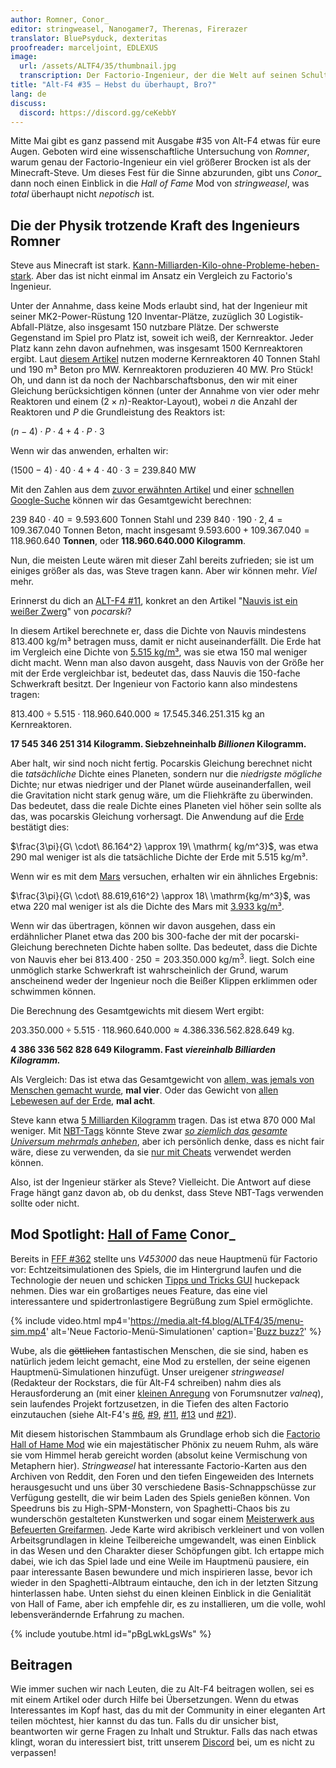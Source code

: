 ```yaml
---
author: Romner, Conor_
editor: stringweasel, Nanogamer7, Therenas, Firerazer
translator: BluePsyduck, dexteritas
proofreader: marceljoint, EDLEXUS
image:
  url: /assets/ALTF4/35/thumbnail.jpg
  transcription: Der Factorio-Ingenieur, der die Welt auf seinen Schultern trägt
title: "Alt-F4 #35 – Hebst du überhaupt, Bro?"
lang: de
discuss:
  discord: https://discord.gg/ceKebbY
---
```


Mitte Mai gibt es ganz passend mit Ausgabe #35 von Alt-F4 etwas für eure Augen. Geboten wird eine wissenschaftliche Untersuchung von *Romner*, warum genau der Factorio-Ingenieur ein viel größerer Brocken ist als der Minecraft-Steve. Um dieses Fest für die Sinne abzurunden, gibt uns *Conor_* dann noch einen Einblick in die *Hall of Fame* Mod von *stringweasel*, was *total* überhaupt nicht *nepotisch* ist.

## Die der Physik trotzende Kraft des Ingenieurs <author>Romner</author>

Steve aus Minecraft ist stark. [Kann-Milliarden-Kilo-ohne-Probleme-heben-stark](https://www.reddit.com/r/Minecraft/comments/jmz6lz/actualized_maximum_weight_that_steve_can_hold/). Aber das ist nicht einmal im Ansatz ein Vergleich zu Factorio's Ingenieur.

Unter der Annahme, dass keine Mods erlaubt sind, hat der Ingenieur mit seiner MK2-Power-Rüstung 120 Inventar-Plätze, zuzüglich 30 Logistik-Abfall-Plätze, also insgesamt 150 nutzbare Plätze. Der schwerste Gegenstand im Spiel pro Platz ist, soweit ich weiß, der Kernreaktor. Jeder Platz kann zehn davon aufnehmen, was insgesamt 1500 Kernreaktoren ergibt. Laut [diesem Artikel](https://www.nextbigfuture.com/2007/07/constructing-lot-of-nuclear-power.html) nutzen moderne Kernreaktoren 40 Tonnen Stahl und 190 m³ Beton pro MW. Kernreaktoren produzieren 40 MW. Pro Stück! Oh, und dann ist da noch der Nachbarschaftsbonus, den wir mit einer Gleichung berücksichtigen können (unter der Annahme von vier oder mehr Reaktoren und einem $(2 \times n)$-Reaktor-Layout), wobei $n$ die Anzahl der Reaktoren und $P$ die Grundleistung des Reaktors ist:

$(n - 4) \cdot P \cdot 4 + 4 \cdot P \cdot 3$

Wenn wir das anwenden, erhalten wir:

$(1500 - 4) \cdot 40 \cdot 4 + 4 \cdot 40 \cdot 3 = 239.840\textrm{ MW}$

Mit den Zahlen aus dem [zuvor erwähnten Artikel](https://www.nextbigfuture.com/2007/07/constructing-lot-of-nuclear-power.html) und einer [schnellen Google-Suche](https://www.google.com/search?q=concrete+density+kg%2Fm3) können wir das Gesamtgewicht berechnen:

$239\ 840 \cdot 40 = 9.593.600$ Tonnen Stahl und
$239\ 840 \cdot 190 \cdot 2,4 = 109.367.040$ Tonnen Beton, macht insgesamt
$9.593.600 + 109.367.040 = 118.960.640$ **Tonnen**, oder **118.960.640.000 Kilogramm**.

Nun, die meisten Leute wären mit dieser Zahl bereits zufrieden; sie ist um einiges größer als das, was Steve tragen kann. Aber wir können mehr. *Viel* mehr.

Erinnerst du dich an [ALT-F4 #11](https://alt-f4.blog/de/ALTF4-11/), konkret an den Artikel "[Nauvis ist ein weißer Zwerg](https://alt-f4.blog/de/ALTF4-11/#nauvis-ist-ein-wei%C3%9Fer-zwerg)" von *pocarski*?

In diesem Artikel berechnete er, dass die Dichte von Nauvis mindestens 813.400 kg/m³ betragen muss, damit er nicht auseinanderfällt. Die Erde hat im Vergleich eine Dichte von [5.515 kg/m³](https://en.wikipedia.org/wiki/Earth_mass#:~:text=average%20density%20of%205515%20kg.m%E2%88%923), was sie etwa 150 mal weniger dicht macht. Wenn man also davon ausgeht, dass Nauvis von der Größe her mit der Erde vergleichbar ist, bedeutet das, dass Nauvis die 150-fache Schwerkraft besitzt. Der Ingenieur von Factorio kann also mindestens tragen:

$813.400 \div 5.515 \cdot  118.960.640.000 \approx 17.545.346.251.315\textrm{ kg}$ an Kernreaktoren.

**17 545 346 251 314 Kilogramm.
Siebzehneinhalb *Billionen* Kilogramm.**

Aber halt, wir sind noch nicht fertig. Pocarskis Gleichung berechnet nicht die *tatsächliche* Dichte eines Planeten, sondern nur die *niedrigste mögliche* Dichte; nur etwas niedriger und der Planet würde auseinanderfallen, weil die Gravitation nicht stark genug wäre, um die Fliehkräfte zu überwinden. Das bedeutet, dass die reale Dichte eines Planeten viel höher sein sollte als das, was pocarskis Gleichung vorhersagt. Die Anwendung auf die [Erde](https://www.google.com/search?q=earth+rotational+period+in+seconds) bestätigt dies:

$\frac{3\pi}{G\ \cdot\ 86.164^2} \approx 19\ \mathrm{ kg/m^3}$, was etwa 290 mal weniger ist als die tatsächliche Dichte der Erde mit 5.515 kg/m³.

Wenn wir es mit dem [Mars](https://www.google.com/search?q=mars+rotational+period+in+seconds) versuchen, erhalten wir ein ähnliches Ergebnis:

$\frac{3\pi}{G\ \cdot\ 88.619,616^2} \approx 18\ \mathrm{kg/m^3}$, was etwa 220 mal weniger ist als die Dichte des Mars mit [3.933 kg/m³](https://nssdc.gsfc.nasa.gov/planetary/factsheet/marsfact.html#:~:text=3933).

Wenn wir das übertragen, können wir davon ausgehen, dass ein erdähnlicher Planet etwa das 200 bis 300-fache der mit der pocarski-Gleichung berechneten Dichte haben sollte. Das bedeutet, dass die Dichte von Nauvis eher bei $813.400 \cdot 250 = 203.350.000\ \mathrm{ kg/m^3.}$ liegt. Solch eine unmöglich starke Schwerkraft ist wahrscheinlich der Grund, warum anscheinend weder der Ingenieur noch die Beißer Klippen erklimmen oder schwimmen können.

Die Berechnung des Gesamtgewichts mit diesem Wert ergibt:

$203.350.000 \div 5.515 \cdot 118.960.640.000 \approx 4.386.336.562.828.649\ \mathrm{ kg.}$

**4 386 336 562 828 649 Kilogramm.
Fast *viereinhalb Billiarden Kilogramm.***

Als Vergleich: Das ist etwa das Gesamtgewicht von [allem, was jemals von Menschen gemacht wurde](https://www.nationalgeographic.com/environment/article/human-made-materials-now-equal-weight-of-all-life-on-earth), **mal vier**. Oder das Gewicht von [allen Lebewesen auf der Erde](https://en.wikipedia.org/wiki/Biomass_(ecology)#:~:text=The%20total%20live%20biomass%20on%20Earth%20is%20about%20550%E2%80%93560%20billion%20tonnes), **mal acht**.

Steve kann etwa [5 Milliarden Kilogramm](https://www.reddit.com/r/Minecraft/comments/jmz6lz/actualized_maximum_weight_that_steve_can_hold/) tragen. Das ist etwa 870 000 Mal weniger. Mit [NBT-Tags](https://minecraft.fandom.com/wiki/NBT_format) könnte Steve zwar [*so ziemlich das gesamte Universum mehrmals anheben*](https://qr.ae/pGt554), aber ich persönlich denke, dass es nicht fair wäre, diese zu verwenden, da sie [nur mit Cheats](https://minecraft.fandom.com/wiki/Tutorials/Command_NBT_tags) verwendet werden können.

Also, ist der Ingenieur stärker als Steve? Vielleicht. Die Antwort auf diese Frage hängt ganz davon ab, ob du denkst, dass Steve NBT-Tags verwenden sollte oder nicht.

## Mod Spotlight: [Hall of Fame](https://mods.factorio.com/mod/HallOfFame) <author>Conor_</author>

Bereits in [FFF #362](https://factorio.com/blog/post/fff-362) stellte uns *V453000* das neue Hauptmenü für Factorio vor: Echtzeitsimulationen des Spiels, die im Hintergrund laufen und die Technologie der neuen und schicken [Tipps und Tricks GUI](https://www.factorio.com/blog/post/fff-361) huckepack nehmen. Dies war ein großartiges neues Feature, das eine viel interessantere und spidertronlastigere Begrüßung zum Spiel ermöglichte.

{% include video.html mp4='https://media.alt-f4.blog/ALTF4/35/menu-sim.mp4' alt='Neue Factorio-Menü-Simulationen' caption='<a href="https://mods.factorio.com/mod/bumble-bots">Buzz buzz?</a>' %}

Wube, als die ~~göttlichen~~ fantastischen Menschen, die sie sind, haben es natürlich jedem leicht gemacht, eine Mod zu erstellen, der seine eigenen Hauptmenü-Simulationen hinzufügt. Unser ureigener *stringweasel* (Redakteur der Rockstars, die für Alt-F4 schreiben) nahm dies als Herausforderung an (mit einer [kleinen Anregung](https://forums.factorio.com/viewtopic.php?p=520268#p520268) von Forumsnutzer *valneq*), sein laufendes Projekt fortzusetzen, in die Tiefen des alten Factorio einzutauchen (siehe Alt-F4's [#6](https://alt-f4.blog/de/ALTF4-6/#nauvis-archives-wie-weit-wir-gekommen-sind-stringweasel), [#9](https://alt-f4.blog/de/ALTF4-9/#nauvis-archive-factorio-jargon-stringweasel), [#11](https://alt-f4.blog/de/ALTF4-11/#nauvis-archive-veraltete-techniken-stringweasel), [#13](https://alt-f4.blog/de/ALTF4-13/#nauvis-archive-eine-raketenverteidigung-pro-minute-stringweasel) und [#21](https://alt-f4.blog/de/ALTF4-21/#nauvis-archive-von-mod-zu-vanilla-stringweasel)).

Mit diesem historischen Stammbaum als Grundlage erhob sich die [Factorio Hall of Hame Mod](https://mods.factorio.com/mod/HallOfFame) wie ein majestätischer Phönix zu neuem Ruhm, als wäre sie vom Himmel herab gereicht worden (absolut keine Vermischung von Metaphern hier). *Stringweasel* hat interessante Factorio-Karten aus den Archiven von Reddit, den Foren und den tiefen Eingeweiden des Internets herausgesucht und uns über 30 verschiedene Basis-Schnappschüsse zur Verfügung gestellt, die wir beim Laden des Spiels genießen können. Von Speedruns bis zu High-SPM-Monstern, von Spaghetti-Chaos bis zu wunderschön gestalteten Kunstwerken und sogar einem [Meisterwerk aus Befeuerten Greifarmen](https://alt-f4.blog/de/ALTF4-8/#ich-liebe-factorio-wegen-der-befeuerten-greifarmegoose). Jede Karte wird akribisch verkleinert und von vollen Arbeitsgrundlagen in kleine Teilbereiche umgewandelt, was einen Einblick in das Wesen und den Charakter dieser Schöpfungen gibt. Ich ertappe mich dabei, wie ich das Spiel lade und eine Weile im Hauptmenü pausiere, ein paar interessante Basen bewundere und mich inspirieren lasse, bevor ich wieder in den Spaghetti-Albtraum eintauche, den ich in der letzten Sitzung hinterlassen habe. Unten siehst du einen kleinen Einblick in die Genialität von Hall of Fame, aber ich empfehle dir, es zu installieren, um die volle, wohl lebensverändernde Erfahrung zu machen.

{% include youtube.html id="pBgLwkLgsWs" %}

## Beitragen

Wie immer suchen wir nach Leuten, die zu Alt-F4 beitragen wollen, sei es mit einem Artikel oder durch Hilfe bei Übersetzungen. Wenn du etwas Interessantes im Kopf hast, das du mit der Community in einer eleganten Art teilen möchtest, hier kannst du das tun. Falls du dir unsicher bist, beantworten wir gerne Fragen zu Inhalt und Struktur. Falls das nach  etwas klingt, woran du interessiert bist, tritt unserem [Discord](https://discord.gg/nxnCFkb) bei, um es nicht zu verpassen!
